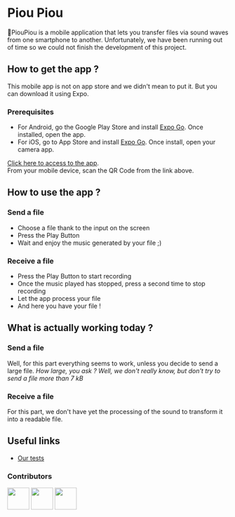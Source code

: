 # Piou Piou

🐤PiouPiou is a mobile application that lets you transfer files via sound waves from one smartphone to another.
Unfortunately, we have been running out of time so we could not finish the development of this project.

## How to get the app ?

This mobile app is not on app store and we didn't mean to put it. But you can download it using Expo.

### Prerequisites

-   For Android, go the Google Play Store and install [Expo Go](https://play.google.com/store/apps/details?id=host.exp.exponent). Once installed, open the app.
-   For iOS, go to App Store and install [Expo Go](https://apps.apple.com/fr/app/expo-go/id982107779). Once install, open your camera app.

[Click here to access to the app](https://expo.io/@mcheicki/projects/piou-piou). <br/>
From your mobile device, scan the QR Code from the link above.

## How to use the app ?

### Send a file

-   Choose a file thank to the input on the screen
-   Press the Play Button
-   Wait and enjoy the music generated by your file ;)

### Receive a file

-   Press the Play Button to start recording
-   Once the music played has stopped, press a second time to stop recording
-   Let the app process your file
-   And here you have your file !

## What is actually working today ?

### Send a file

Well, for this part everything seems to work, unless you decide to send a large file.
_How large, you ask ? Well, we don't really know, but don't try to send a file more than 7 kB_

### Receive a file

For this part, we don't have yet the processing of the sound to transform it into a readable file.

## Useful links

-   [Our tests](virtuel75/piou-piou)

### Contributors

<a href="https://github.com/virtuel75"><img src="https://github.com/virtuel75.png" width="50"></a>
<a href="https://github.com/SamZob"><img src="https://github.com/SamZob.png" width="50"></a>
<a href="https://github.com/m-cheicki"><img src="https://github.com/m-cheicki.png" width="50"></a>
